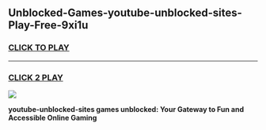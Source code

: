 
## Unblocked-Games-youtube-unblocked-sites-Play-Free-9xi1u
<h3>
<a href="https://premium76.site?title=youtube-unblocked-sites&ref=23A">CLICK TO PLAY</a></h3>
<hr>

<h3>
<a href="https://premium76.site?title=youtube-unblocked-sites&ref=23A">CLICK 2 PLAY</a>
  
</h3>

<a href="https://premium76.site?title=youtube-unblocked-sites&ref=23A"><img src="https://clearcache.store/games.png"></a>


**youtube-unblocked-sites games unblocked: Your Gateway to Fun and Accessible Online Gaming**
